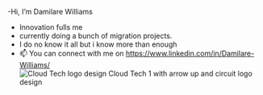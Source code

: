 -Hi, I’m Damilare Williams
- Innovation fulls me
- currently doing a bunch of migration projects. 
-  I do no know it all but i know more than enough
- 📫 You can connect with me on https://www.linkedin.com/in/Damilare-Williams/
![Cloud Tech logo design Cloud Tech  1 with arrow up and circuit logo design](https://user-images.githubusercontent.com/106765204/192111661-c3e03b5e-d50b-4877-8709-182ac0d9bd49.gif)

<!---
Darewilliams54/Darewilliams54 is a ✨ special ✨ repository because its `README.md` (this file) appears on your GitHub profile.
You can click the Preview link to take a look at your changes.
--->
